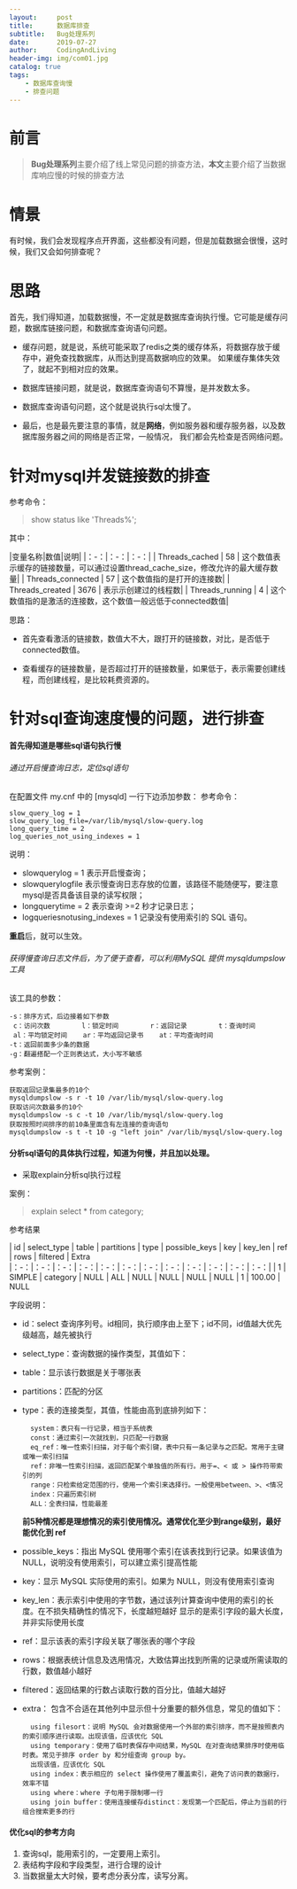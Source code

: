 ```yaml
---
layout:     post
title:      数据库排查
subtitle:   Bug处理系列
date:       2019-07-27
author:     CodingAndLiving
header-img: img/com01.jpg
catalog: true
tags:
    - 数据库查询慢
    - 排查问题
---
```

# 前言

> **Bug处理系列**主要介绍了线上常见问题的排查方法，**本文**主要介绍了当数据库响应慢的时候的排查方法


# 情景

有时候，我们会发现程序点开界面，这些都没有问题，但是加载数据会很慢，这时候，我们又会如何排查呢？

# 思路

首先，我们得知道，加载数据慢，不一定就是数据库查询执行慢。它可能是缓存问题，数据库链接问题，和数据库查询语句问题。

- 缓存问题，就是说，系统可能采取了redis之类的缓存体系，将数据存放于缓存中，避免查找数据库，从而达到提高数据响应的效果。
如果缓存集体失效了，就起不到相对应的效果。

- 数据库链接问题，就是说，数据库查询语句不算慢，是并发数太多。

- 数据库查询语句问题，这个就是说执行sql太慢了。

- 最后，也是最先要注意的事情，就是**网络**，例如服务器和缓存服务器，以及数据库服务器之间的网络是否正常，一般情况，
我们都会先检查是否网络问题。



# 针对mysql并发链接数的排查

参考命令：

> show status like 'Threads%';

其中：

|变量名称|数值|说明|
|：-：|：-：|：-：|
| Threads_cached    | 58    |  这个数值表示缓存的链接数量，可以通过设置thread_cache_size，修改允许的最大缓存数量|
| Threads_connected | 57    |   这个数值指的是打开的连接数|
| Threads_created   | 3676  |    表示示创建过的线程数|
| Threads_running   | 4     |  这个数值指的是激活的连接数，这个数值一般远低于connected数值|

思路：

- 首先查看激活的链接数，数值大不大，跟打开的链接数，对比，是否低于connected数值。

- 查看缓存的链接数量，是否超过打开的链接数量，如果低于，表示需要创建线程，而创建线程，是比较耗费资源的。


# 针对sql查询速度慢的问题，进行排查

#### 首先得知道是哪些sql语句执行慢

###### 通过开启慢查询日志，定位sql语句

在配置文件 my.cnf 中的 [mysqld] 一行下边添加参数：
参考命令：

	slow_query_log = 1
	slow_query_log_file=/var/lib/mysql/slow-query.log
	long_query_time = 2
	log_queries_not_using_indexes = 1

说明：

- slowquerylog = 1 表示开启慢查询；
- slowquerylogfile 表示慢查询日志存放的位置，该路径不能随便写，要注意mysql是否具备该目录的读写权限； 
- longquerytime = 2 表示查询 >=2 秒才记录日志；
- logqueriesnotusing_indexes = 1 记录没有使用索引的 SQL 语句。

**重启**后，就可以生效。


###### 获得慢查询日志文件后，为了便于查看，可以利用MySQL 提供 mysqldumpslow 工具

该工具的参数：

    -s：排序方式，后边接着如下参数       
     c：访问次数        l：锁定时间        r：返回记录        t：查询时间    
     al：平均锁定时间    ar：平均返回记录书    at：平均查询时间   
	-t：返回前面多少条的数据  
	-g：翻遍搭配一个正则表达式，大小写不敏感

参考案例：

	获取返回记录集最多的10个
	mysqldumpslow -s r -t 10 /var/lib/mysql/slow-query.log
	获取访问次数最多的10个
	mysqldumpslow -s c -t 10 /var/lib/mysql/slow-query.log
	获取按照时间排序的前10条里面含有左连接的查询语句
	mysqldumpslow -s t -t 10 -g "left join" /var/lib/mysql/slow-query.log


#### 分析sql语句的具体执行过程，知道为何慢，并且加以处理。

- 采取explain分析sql执行过程

案例：

> explain select * from category;

参考结果

| id | select_type | table    | partitions | type | possible_keys | key  | key_len | ref  | rows | filtered | Extra 
|：-：|：-：|：-：|：-：|：-：|：-：|：-：|：-：|：-：|：-：|：-：|：-：|
|  1 | SIMPLE      | category | NULL       | ALL  | NULL          | NULL | NULL    | NULL |    1 |   100.00 | NULL  

字段说明：

- id：select 查询序列号。id相同，执行顺序由上至下；id不同，id值越大优先级越高，越先被执行
- select_type：查询数据的操作类型，其值如下：
- table：显示该行数据是关于哪张表
- partitions：匹配的分区
- type：表的连接类型，其值，性能由高到底排列如下：

		system：表只有一行记录，相当于系统表
		const：通过索引一次就找到，只匹配一行数据
		eq_ref：唯一性索引扫描，对于每个索引键，表中只有一条记录与之匹配。常用于主键或唯一索引扫描
		ref：非唯一性索引扫描，返回匹配某个单独值的所有行。用于=、< 或 > 操作符带索引的列
		range：只检索给定范围的行，使用一个索引来选择行。一般使用between、>、<情况
		index：只遍历索引树
		ALL：全表扫描，性能最差

   **前5种情况都是理想情况的索引使用情况。通常优化至少到range级别，最好能优化到 ref**

- possible_keys：指出 MySQL 使用哪个索引在该表找到行记录。如果该值为 NULL，说明没有使用索引，可以建立索引提高性能
- key：显示 MySQL 实际使用的索引。如果为 NULL，则没有使用索引查询
- key_len：表示索引中使用的字节数，通过该列计算查询中使用的索引的长度。在不损失精确性的情况下，长度越短越好 显示的是索引字段的最大长度，并非实际使用长度
- ref：显示该表的索引字段关联了哪张表的哪个字段
- rows：根据表统计信息及选用情况，大致估算出找到所需的记录或所需读取的行数，数值越小越好
- filtered：返回结果的行数占读取行数的百分比，值越大越好
- extra： 包含不合适在其他列中显示但十分重要的额外信息，常见的值如下：

		using filesort：说明 MySQL 会对数据使用一个外部的索引排序，而不是按照表内的索引顺序进行读取。出现该值，应该优化 SQL
		using temporary：使用了临时表保存中间结果，MySQL 在对查询结果排序时使用临时表。常见于排序 order by 和分组查询 group by。
		出现该值，应该优化 SQL
		using index：表示相应的 select 操作使用了覆盖索引，避免了访问表的数据行，效率不错
		using where：where 子句用于限制哪一行
		using join buffer：使用连接缓存distinct：发现第一个匹配后，停止为当前的行组合搜索更多的行


#### 优化sql的参考方向

1. 查询sql，能用索引的，一定要用上索引。
2. 表结构字段和字段类型，进行合理的设计
3. 当数据量太大时候，要考虑分表分库，读写分离。 

